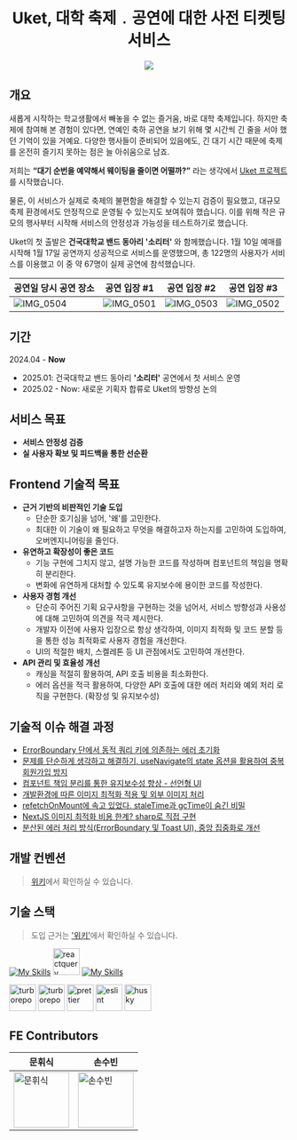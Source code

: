 <h1 align="center">Uket, 대학 축제﹒공연에 대한 사전 티켓팅 서비스</h1>
<p align="center">
<img src="https://github.com/user-attachments/assets/0a1acd7f-1447-40d2-8af5-a907065b725e"/>
</p>

## 개요
새롭게 시작하는 학교생활에서 빼놓을 수 없는 즐거움, 바로 대학 축제입니다.
하지만 축제에 참여해 본 경험이 있다면, 연예인 축하 공연을 보기 위해 몇 시간씩 긴 줄을 서야 했던 기억이 있을 거예요. 다양한 행사들이 준비되어 있음에도, 긴 대기 시간 때문에 축제를 온전히 즐기지 못하는 점은 늘 아쉬움으로 남죠.

저희는 <strong>“대기 순번을 예약해서 웨이팅을 줄이면 어떨까?”</strong> 라는 생각에서 [Uket 프로젝트](https://uket.site/)를 시작했습니다.

물론, 이 서비스가 실제로 축제의 불편함을 해결할 수 있는지 검증이 필요했고, 대규모 축제 환경에서도 안정적으로 운영될 수 있는지도 보여줘야 했습니다. 이를 위해 작은 규모의 행사부터 시작해 서비스의 안정성과 가능성을 테스트하기로 했습니다.

Uket의 첫 출발은 **건국대학교 밴드 동아리 '소리터'** 와 함께했습니다.
1월 10일 예매를 시작해 1월 17일 공연까지 성공적으로 서비스를 운영했으며, 총 122명의 사용자가 서비스를 이용했고 이 중 약 67명이 실제 공연에 참석했습니다.

|공연일 당시 공연 장소|공연 입장 #1|공연 입장 #2|공연 입장 #3|
|--|--|--|--|
|![IMG_0504](https://github.com/user-attachments/assets/370736de-6c52-49b2-ab66-f33de55026d8)|![IMG_0501](https://github.com/user-attachments/assets/6f406824-8172-4711-be79-cb116cda8930)|![IMG_0503](https://github.com/user-attachments/assets/1f7acf3a-3619-4eb3-9a20-b663fb52865f)|![IMG_0502](https://github.com/user-attachments/assets/facfd599-1f71-4a35-8fcf-c4a19a746793)|

## 기간
2024.04 - <strong color="dodgerblue">Now</strong>
- 2025.01: 건국대학교 밴드 동아리 **'소리터'** 공연에서 첫 서비스 운영
- 2025.02 - Now: 새로운 기획자 합류로 Uket의 방향성 논의

## 서비스 목표
- **서비스 안정성 검증**
- **실 사용자 확보 및 피드백을 통한 선순환**
## Frontend 기술적 목표
- **근거 기반의 비판적인 기술 도입**
  - 단순한 호기심을 넘어, '왜'를 고민한다.
  - 최대한 이 기술이 왜 필요하고 무엇을 해결하고자 하는지를 고민하여 도입하여, 오버엔지니어링을 줄인다.
- **유연하고 확장성이 좋은 코드**
  - 기능 구현에 그치지 않고, 설명 가능한 코드를 작성하며 컴포넌트의 책임을 명확히 분리한다.
  - 변화에 유연하게 대처할 수 있도록 유지보수에 용이한 코드를 작성한다.
- **사용자 경험 개선**
  - 단순히 주어진 기획 요구사항을 구현하는 것을 넘어서, 서비스 방향성과 사용성에 대해 고민하여 의견을 적극 제시한다.
  - 개발자 이전에 사용자 입장으로 항상 생각하여, 이미지 최적화 및 코드 분할 등을 통한 성능 최적화로 사용자 경험을 개선한다.
  - UI의 적절한 배치, 스켈레톤 등 UI 관점에서도 고민하여 개선한다.
- **API 관리 및 효율성 개선**
  - 캐싱을 적절히 활용하여, API 호출 비용을 최소화한다.
  - 에러 옵션을 적극 활용하여, 다양한 API 호출에 대한 에러 처리와 예외 처리 로직을 구현한다. (확장성 및 유지보수성)
  
## 기술적 이슈 해결 과정
- [ErrorBoundary 단에서 동적 쿼리 키에 의존하는 에러 초기화](https://coggiee.medium.com/errorboundary%EC%97%90%EC%84%9C-%EB%8F%99%EC%A0%81-%EC%BF%BC%EB%A6%AC-%ED%82%A4%EC%97%90-%EC%9D%98%EC%A1%B4%ED%95%98%EB%8A%94-%EC%97%90%EB%9F%AC-%EC%9E%AC%EC%84%A4%EC%A0%95-e517a061a57d)
- [문제를 단순하게 생각하고 해결하기, useNavigate의 state 옵션을 활용하여 중복 회원가입 방지](https://coggiee.medium.com/uket-%ED%9A%8C%EC%9B%90%EA%B0%80%EC%9E%85-%ED%8E%98%EC%9D%B4%EC%A7%80-%EC%A7%84%EC%9E%85-%EC%97%AC%EB%B6%80-%EA%B0%9C%EC%84%A0%ED%95%98%EA%B8%B0-f511356dd0e0)
- [컴포넌트 책임 분리를 통한 유지보수성 향상 - 선언형 UI](https://coggiee.medium.com/%EC%84%A0%EC%96%B8%ED%98%95-%EC%BB%B4%ED%8F%AC%EB%84%8C%ED%8A%B8-%EC%A0%81%EC%9A%A9-%EA%B7%B8%EB%A6%AC%EA%B3%A0-%EA%B3%A0%EC%B0%B0-5fe4dd12bb37)
- [개발환경에 따른 이미지 최적화 적용 및 외부 이미지 처리](https://coggiee.medium.com/png-to-webp-%EC%9D%B4%EB%AF%B8%EC%A7%80-%EC%B5%9C%EC%A0%81%ED%99%94-%EC%A0%81%EC%9A%A9-f2c2c45d6f32)
- [refetchOnMount에 속고 있었다. staleTime과 gcTime이 숨긴 비밀](https://coggiee.medium.com/dadf-12a258078112)
- [NextJS 이미지 최적화 비용 한계? sharp로 직접 구현](https://coggiee.medium.com/nextjs%EC%9D%98-%EB%82%B4%EC%9E%A5-%EC%9D%B4%EB%AF%B8%EC%A7%80-%EC%BB%B4%ED%8F%AC%EB%84%8C%ED%8A%B8-%ED%9D%89%EB%82%B4%EB%82%B4%EA%B8%B0-67cd2105136c)
- [분산된 에러 처리 방식(ErrorBoundary 및 Toast UI), 중앙 집중화로 개선](https://coggiee.medium.com/error-handling-error-boundary-toast-ui-0f9704e0a824)

## 개발 컨벤션
> [위키](https://github.com/DCNJ-Uket/Uket-FE/wiki/%5BUket%E2%80%90FE%5D-%EA%B0%9C%EB%B0%9C-%EC%BB%A8%EB%B2%A4%EC%85%98)에서 확인하실 수 있습니다.
## 기술 스택
> 도입 근거는 ['위키'](https://github.com/DCNJ-Uket/Uket-FE/wiki/%5BUket%E2%80%90FE%5D-%EA%B8%B0%EC%88%A0-%EC%8A%A4%ED%83%9D-%EB%B0%8F-%EA%B7%BC%EA%B1%B0)에서 확인하실 수 있습니다.

[![My Skills](https://skillicons.dev/icons?i=ts,react,vite,next)](https://skillicons.dev)
<img src="https://raw.githubusercontent.com/marwin1991/profile-technology-icons/refs/heads/main/icons/react_query.png" alt="reactquery" width="48" />
[![My Skills](https://skillicons.dev/icons?i=pnpm,tailwindcss,vercel)](https://skillicons.dev)
<div>
<img src="https://user-images.githubusercontent.com/4060187/196936104-5797972c-ab10-4834-bd61-0d1e5f442c9c.png" alt="turborepo" width="48" />
<img src="https://commitlint.js.org/assets/icon.png" alt="turborepo" width="48" />
<img src="https://avatars.githubusercontent.com/u/25822731?s=200&v=4" alt="prettier" width="48" />
<img src="https://upload.wikimedia.org/wikipedia/commons/thumb/e/e3/ESLint_logo.svg/648px-ESLint_logo.svg.png" alt="eslint" width="48" />
<img src="https://github.com/DCNJ-Uket/Uket-FE/assets/101445377/3ba615a2-4475-42e7-abf2-f3fae29aadda" alt="husky" width="48" /></div>

## FE Contributors
|**문휘식**|**손수빈**|
|--|--|
| <a href="https://github.com/coggiee"><img src="https://avatars.githubusercontent.com/u/101445377?v=4" alt="문휘식" width="100px"/></a> | <a href="https://github.com/SonSuBin129"><img src="https://avatars.githubusercontent.com/u/81215596?v=4" alt="손수빈" width="100px"/></a> |
